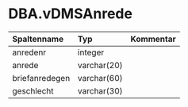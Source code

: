 # DBA.vDMSAnrede

|Spaltenname|Typ|Kommentar|
|:----------|:--|:--------|
|anredenr|integer||
|anrede|varchar(20)||
|briefanredegen|varchar(60)||
|geschlecht|varchar(30)||
